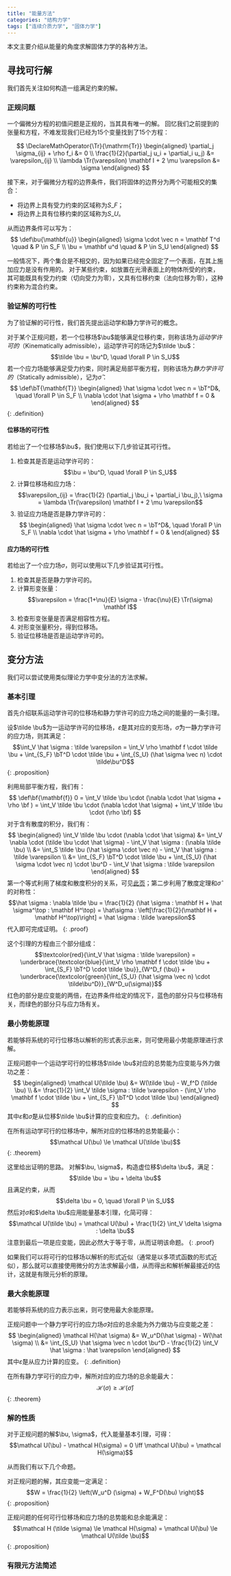 ```yaml
---
title: "能量方法"
categories: "结构力学"
tags: ["连续介质力学", "固体力学"]
---
```


本文主要介绍从能量的角度求解固体力学的各种方法。

## 寻找可行解

我们首先关注如何构造一组满足约束的解。

### 正规问题

一个偏微分方程的初值问题是正规的，当其具有唯一的解。
回忆我们之前提到的张量和方程，不难发现我们已经为15个变量找到了15个方程：

$$
\DeclareMathOperator{\Tr}{\mathrm{Tr}}
\begin{aligned}
\partial_j \sigma_{ij} + \rho f_i &= 0 \\
\frac{1}{2}(\partial_j u_i + \partial_i u_j) &= \varepsilon_{ij} \\
\lambda \Tr(\varepsilon) \mathbf I + 2 \mu \varepsilon &= \sigma
\end{aligned}
$$

接下来，对于偏微分方程的边界条件，我们将固体的边界分为两个可能相交的集合：
- 将边界上具有受力约束的区域称为$S\_F$；
- 将边界上具有位移约束的区域称为$S\_U$。

从而边界条件可以写为：
$$
\def\bu{\mathbf{u}}
\begin{aligned}
\sigma \cdot \vec n = \mathbf T^d \quad & P \in S_F \\
\bu = \mathbf u^d \quad & P \in S_U
\end{aligned}
$$

一般情况下，两个集合是不相交的，因为如果已经完全固定了一个表面，在其上施加应力是没有作用的。
对于某些约束，如放置在光滑表面上的物体所受的约束，其可能既具有受力约束（切向受力为零），又具有位移约束（法向位移为零），这种约束称为混合约束。

### 验证解的可行性

为了验证解的可行性，我们首先提出运动学和静力学许可的概念。

对于某个正规问题，若一个位移场$\bu$能够满足位移约束，则称该场为*运动学许可的*（Kinematically admissible），运动学许可的场记为$\tilde \bu$：
$$\tilde \bu = \bu^D, \quad \forall P \in S_U$$
若一个应力场能够满足受力约束，同时满足局部平衡方程，则称该场为*静力学许可的*（Statically admissible），记为$\hat \sigma$：
$$
\def\bT{\mathbf{T}}
\begin{aligned}
\hat \sigma \cdot \vec n = \bT^D&, \quad \forall P \in S_F \\
\nabla \cdot \hat \sigma + \rho \mathbf f = 0 &
\end{aligned}
$$
{: .definition}

#### 位移场的可行性

若给出了一个位移场$\bu$，我们使用以下几步验证其可行性。

1. 检查其是否是运动学许可的：
$$\bu = \bu^D, \quad \forall P \in S_U$$
2. 计算位移场和应力场：
$$\varepsilon_{ij} = \frac{1}{2} (\partial_j \bu_i + \partial_i \bu_j),\ \sigma = \lambda \Tr(\varepsilon) \mathbf I + 2 \mu \varepsilon$$
3. 验证应力场是否是静力学许可的：
$$
\begin{aligned}
\hat \sigma \cdot \vec n = \bT^D&, \quad \forall P \in S_F \\
\nabla \cdot \hat \sigma + \rho \mathbf f = 0 &
\end{aligned}
$$

#### 应力场的可行性

若给出了一个应力场$\sigma$，则可以使用以下几步验证其可行性。

1. 检查其是否是静力学许可的。
2. 计算形变张量：
$$\varepsilon = \frac{1+\nu}{E} \sigma - \frac{\nu}{E} \Tr(\sigma) \mathbf I$$
3. 检查形变张量是否满足相容性方程。
4. 对形变张量积分，得到位移场。
5. 验证位移场是否是运动学许可的。

## 变分方法

我们可以尝试使用类似理论力学中变分法的方法求解。

### 基本引理

首先介绍联系运动学许可的位移场和静力学许可的应力场之间的能量的一条引理。

设$\tilde \bu$为一运动学许可的位移场，$\tilde \varepsilon$是其对应的变形场，$\hat \sigma$为一静力学许可的应力场，则其满足：
$$\int_V \hat \sigma : \tilde \varepsilon = \int_V \rho \mathbf f \cdot \tilde \bu + \int_{S_F} \bT^D \cdot \tilde \bu + \int_{S_U} (\hat \sigma \vec n) \cdot \tilde\bu^D$$
{: .proposition}

利用局部平衡方程，我们有：
$$
\def\bf{\mathbf{f}}
0 = \int_V \tilde \bu \cdot (\nabla \cdot \hat \sigma + \rho \bf ) = \int_V \tilde \bu \cdot (\nabla \cdot \hat \sigma) + \int_V \tilde \bu \cdot (\rho \bf)
$$
对于含有散度的积分，我们有：
$$
\begin{aligned}
\int_V \tilde \bu \cdot (\nabla \cdot \hat \sigma) &= \int_V \nabla \cdot (\tilde \bu \cdot \hat \sigma) - \int_V \hat \sigma : (\nabla \tilde \bu) \\
&= \int_S \tilde \bu (\hat \sigma \cdot \vec n) - \int_V \hat \sigma : \tilde \varepsilon \\
&= \int_{S_F} \bT^D \cdot \tilde \bu + \int_{S_U} (\hat \sigma \cdot \vec n) \cdot \bu^D - \int_V \hat \sigma : \tilde \varepsilon
\end{aligned}
$$
第一个等式利用了梯度和散度积分的关系，可见[此页](../fluid-dynamics/2023-09-19-newtonian-viscous-fluid.markdown#流体的动能定理)；第二步利用了散度定理和$\hat \sigma$的对称性：
$$\hat \sigma : \nabla \tilde \bu = \frac{1}{2} (\hat \sigma : \mathbf H + \hat \sigma^\top : \mathbf H^\top) = \hat\sigma : \left[\frac{1}{2}(\mathbf H + \mathbf H^\top)\right] = \hat \sigma : \tilde \varepsilon$$
代入即可完成证明。
{: .proof}

这个引理的方程由三个部分组成：
$$\textcolor{red}{\int_V \hat \sigma : \tilde \varepsilon} = \underbrace{\textcolor{blue}{\int_V \rho \mathbf f \cdot \tilde \bu + \int_{S_F} \bT^D \cdot \tilde \bu}}_{W^D_f (\bu)} + \underbrace{\textcolor{green}{\int_{S_U} (\hat \sigma \vec n) \cdot \tilde\bu^D}}_{W^D_u(\sigma)}$$
红色的部分是应变能的两倍，在边界条件给定的情况下，蓝色的部分只与位移场有关，而绿色的部分只与应力场有关。

### 最小势能原理

若能够将系统的可行位移场以解析的形式表示出来，则可使用最小势能原理进行求解。

正规问题中一个运动学可行的位移场$\tilde \bu$对应的总势能为应变能与外力做功之差：
$$
\begin{aligned}
\mathcal U(\tilde \bu) 
&= W(\tilde \bu) - W_f^D (\tilde \bu) \\ 
&= \frac{1}{2} \int_V \tilde \sigma : \tilde \varepsilon - (\int_V \rho \mathbf f \cdot \tilde \bu + \int_{S_F} \bT^D \cdot \tilde \bu)
\end{aligned}
$$
其中$\tilde \varepsilon$和$\tilde \sigma$是从位移$\tilde \bu$计算的应变和应力。
{: .definition}

在所有运动学可行的位移场中，解所对应的位移场的总势能最小：
$$\mathcal U(\bu) \le \mathcal U(\tilde \bu)$$
{: .theorem}

这里给出证明的思路。
对解$\bu, \sigma$，构造虚位移$\delta \bu$，满足：
$$\tilde \bu = \bu + \delta \bu$$
且满足约束，从而
$$\delta \bu = 0, \quad \forall P \in S_U$$
然后对$\sigma$和$\delta \bu$应用能量基本引理，化简可得：
$$\mathcal U(\tilde \bu) = \mathcal U(\bu) + \frac{1}{2} \int_V \delta \sigma : \delta \bu$$
注意到最后一项是应变能，因此必然大于等于零，从而证明该命题。
{: .proof}

如果我们可以将可行的位移场以解析的形式近似（通常是以多项式函数的形式近似），那么就可以直接使用微分的方法求解最小值，从而得出和解析解最接近的估计，这就是有限元分析的原理。

### 最大余能原理

若能够将系统的应力表示出来，则可使用最大余能原理。

正规问题中一个静力学可行的应力场$\hat \sigma$对应的总余能为外力做功与应变能之差：
$$
\begin{aligned}
\mathcal H(\hat \sigma) &= W_u^D(\hat \sigma) - W(\hat \sigma) \\
&= \int_{S_U} \hat \sigma \vec n \cdot \bu^D - \frac{1}{2} \int_V \hat \sigma : \hat \varepsilon
\end{aligned}
$$
其中$\hat \varepsilon$是从应力计算的应变。
{: .definition}

在所有静力学可行的应力中，解所对应的应力场的总余能最大：
$$\mathcal H(\sigma) \ge \mathcal H(\hat \sigma)$$
{: .theorem}

### 解的性质

对于正规问题的解$\bu, \sigma$，代入能量基本引理，可得：
$$\mathcal U(\bu) - \mathcal H(\sigma) = 0 \iff \mathcal U(\bu) = \mathcal H(\sigma)$$

从而我们有以下几个命题。

对正规问题的解，其应变能一定满足：
$$W = \frac{1}{2} \left(W_u^D (\sigma) + W_F^D(\bu) \right)$$
{: .proposition}

正规问题的任何可行位移场和应力场的总势能和总余能满足：
$$\mathcal H (\tilde \sigma) \le \mathcal H(\sigma) = \mathcal U(\bu) \le \mathcal U(\tilde \bu)$$
{: .proposition}

### 有限元方法简述
